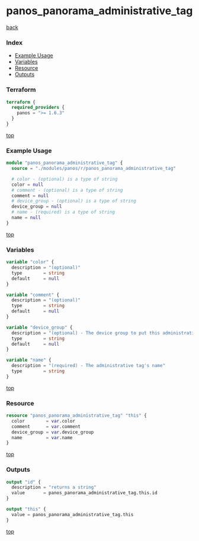 # panos_panorama_administrative_tag

[back](../panos.md)

### Index

- [Example Usage](#example-usage)
- [Variables](#variables)
- [Resource](#resource)
- [Outputs](#outputs)

### Terraform

```terraform
terraform {
  required_providers {
    panos = ">= 1.6.3"
  }
}
```

[top](#index)

### Example Usage

```terraform
module "panos_panorama_administrative_tag" {
  source = "./modules/panos/r/panos_panorama_administrative_tag"

  # color - (optional) is a type of string
  color = null
  # comment - (optional) is a type of string
  comment = null
  # device_group - (optional) is a type of string
  device_group = null
  # name - (required) is a type of string
  name = null
}
```

[top](#index)

### Variables

```terraform
variable "color" {
  description = "(optional)"
  type        = string
  default     = null
}

variable "comment" {
  description = "(optional)"
  type        = string
  default     = null
}

variable "device_group" {
  description = "(optional) - The device group to put this administrative tag object in"
  type        = string
  default     = null
}

variable "name" {
  description = "(required) - The administrative tag's name"
  type        = string
}
```

[top](#index)

### Resource

```terraform
resource "panos_panorama_administrative_tag" "this" {
  color        = var.color
  comment      = var.comment
  device_group = var.device_group
  name         = var.name
}
```

[top](#index)

### Outputs

```terraform
output "id" {
  description = "returns a string"
  value       = panos_panorama_administrative_tag.this.id
}

output "this" {
  value = panos_panorama_administrative_tag.this
}
```

[top](#index)